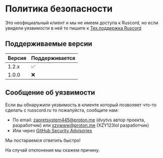 # Политика безопасности

Это неофициальный клиент и мы не имеем доступа к Ruscord, но если увидели уязвимости в ней то пишите к [Тех.поддержка Ruscord](https://t.me/@supruscord_bot)

## Поддерживаемые версии

| Версия | Поддерживается    |
| ------ | ----------------- |
| 1.2.x  | :white_check_mark:|              
| 1.0.0  | :x:               |

## Сообщение об уязвимости

Если вы обнаружили уязвимость в клиенте который позволяет что-то сделать с russcord.ru то пожалуйста, сообщите нам:

- По email: zapretsystem445@proton.me (dvytvs автор проекта, разработчик) или xzywww@proton.me (XZY123lol разработчик)
- Или через [GitHub Security Advisories](https://github.com/dvytvs/Ruscord-linux-version/security/advisories)

Мы постараемся ответить быстро!

На случай отклонения мы скажем причину.
